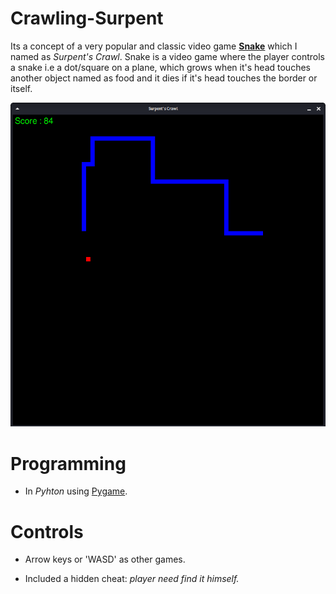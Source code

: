 # Crawling-Surpent

Its a concept of a very popular and classic video game [**Snake**](https://en.wikipedia.org/wiki/Snake_(video_game_genre)) which I named as *Surpent's Crawl*. Snake is a video game where the player controls a snake i.e a dot/square on a plane, which grows when it's head touches another object named as food and it dies if it's head touches the border or itself.

![Crawling-Surpent](snake.png)

# Programming

- In *Pyhton* using [Pygame](www.pygame.org).

# Controls

- Arrow keys or 'WASD' as other games.

- Included a hidden cheat: _player need find it himself._